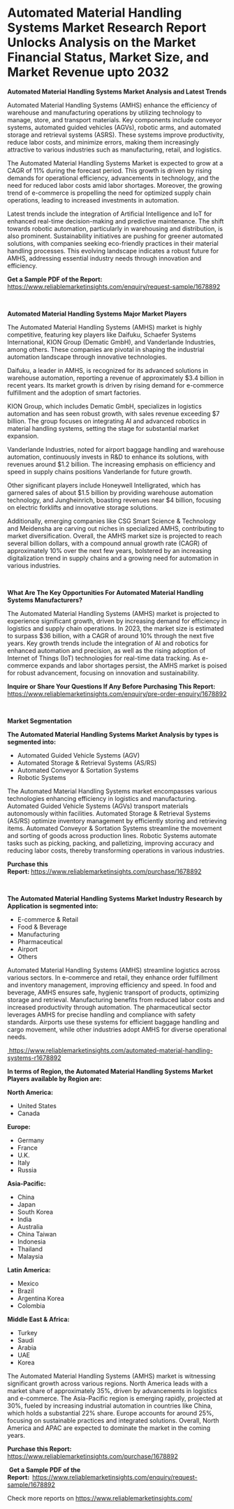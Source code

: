 <p><h1>Automated Material Handling Systems Market Research Report Unlocks Analysis on the Market Financial Status, Market Size, and Market Revenue upto 2032</h1></p><p><strong>Automated Material Handling Systems Market Analysis and Latest Trends</strong></p>
<p><p>Automated Material Handling Systems (AMHS) enhance the efficiency of warehouse and manufacturing operations by utilizing technology to manage, store, and transport materials. Key components include conveyor systems, automated guided vehicles (AGVs), robotic arms, and automated storage and retrieval systems (ASRS). These systems improve productivity, reduce labor costs, and minimize errors, making them increasingly attractive to various industries such as manufacturing, retail, and logistics.</p><p>The Automated Material Handling Systems Market is expected to grow at a CAGR of 11% during the forecast period. This growth is driven by rising demands for operational efficiency, advancements in technology, and the need for reduced labor costs amid labor shortages. Moreover, the growing trend of e-commerce is propelling the need for optimized supply chain operations, leading to increased investments in automation.</p><p>Latest trends include the integration of Artificial Intelligence and IoT for enhanced real-time decision-making and predictive maintenance. The shift towards robotic automation, particularly in warehousing and distribution, is also prominent. Sustainability initiatives are pushing for greener automated solutions, with companies seeking eco-friendly practices in their material handling processes. This evolving landscape indicates a robust future for AMHS, addressing essential industry needs through innovation and efficiency.</p></p>
<p><strong>Get a Sample PDF of the Report:&nbsp;</strong> <a href="https://www.reliablemarketinsights.com/enquiry/request-sample/1678892?utm_campaign=1894&utm_medium=2&utm_source=Github&utm_content=ia&utm_term=22022025&utm_id=automated-material-handling-systems">https://www.reliablemarketinsights.com/enquiry/request-sample/1678892</a></p>
<p>&nbsp;</p>
<p><strong>Automated Material Handling Systems Major Market Players</strong></p>
<p><p>The Automated Material Handling Systems (AMHS) market is highly competitive, featuring key players like Daifuku, Schaefer Systems International, KION Group (Dematic GmbH), and Vanderlande Industries, among others. These companies are pivotal in shaping the industrial automation landscape through innovative technologies.</p><p>Daifuku, a leader in AMHS, is recognized for its advanced solutions in warehouse automation, reporting a revenue of approximately $3.4 billion in recent years. Its market growth is driven by rising demand for e-commerce fulfillment and the adoption of smart factories.</p><p>KION Group, which includes Dematic GmbH, specializes in logistics automation and has seen robust growth, with sales revenue exceeding $7 billion. The group focuses on integrating AI and advanced robotics in material handling systems, setting the stage for substantial market expansion.</p><p>Vanderlande Industries, noted for airport baggage handling and warehouse automation, continuously invests in R&D to enhance its solutions, with revenues around $1.2 billion. The increasing emphasis on efficiency and speed in supply chains positions Vanderlande for future growth.</p><p>Other significant players include Honeywell Intelligrated, which has garnered sales of about $1.5 billion by providing warehouse automation technology, and Jungheinrich, boasting revenues near $4 billion, focusing on electric forklifts and innovative storage solutions.</p><p>Additionally, emerging companies like CSG Smart Science & Technology and Meidensha are carving out niches in specialized AMHS, contributing to market diversification. Overall, the AMHS market size is projected to reach several billion dollars, with a compound annual growth rate (CAGR) of approximately 10% over the next few years, bolstered by an increasing digitalization trend in supply chains and a growing need for automation in various industries.</p></p>
<p>&nbsp;</p>
<p><strong>What Are The Key Opportunities For Automated Material Handling Systems Manufacturers?</strong></p>
<p><p>The Automated Material Handling Systems (AMHS) market is projected to experience significant growth, driven by increasing demand for efficiency in logistics and supply chain operations. In 2023, the market size is estimated to surpass $36 billion, with a CAGR of around 10% through the next five years. Key growth trends include the integration of AI and robotics for enhanced automation and precision, as well as the rising adoption of Internet of Things (IoT) technologies for real-time data tracking. As e-commerce expands and labor shortages persist, the AMHS market is poised for robust advancement, focusing on innovation and sustainability.</p></p>
<p><strong>Inquire or Share Your Questions If Any Before Purchasing This Report:</strong> <a href="https://www.reliablemarketinsights.com/enquiry/pre-order-enquiry/1678892?utm_campaign=1894&utm_medium=2&utm_source=Github&utm_content=ia&utm_term=22022025&utm_id=automated-material-handling-systems">https://www.reliablemarketinsights.com/enquiry/pre-order-enquiry/1678892</a></p>
<p>&nbsp;</p>
<p><strong>Market Segmentation</strong></p>
<p><strong>The Automated Material Handling Systems Market Analysis by types is segmented into:</strong></p>
<p><ul><li>Automated Guided Vehicle Systems (AGV)</li><li>Automated Storage & Retrieval Systems (AS/RS)</li><li>Automated Conveyor & Sortation Systems</li><li>Robotic Systems</li></ul></p>
<p><p>The Automated Material Handling Systems market encompasses various technologies enhancing efficiency in logistics and manufacturing. Automated Guided Vehicle Systems (AGVs) transport materials autonomously within facilities. Automated Storage & Retrieval Systems (AS/RS) optimize inventory management by efficiently storing and retrieving items. Automated Conveyor & Sortation Systems streamline the movement and sorting of goods across production lines. Robotic Systems automate tasks such as picking, packing, and palletizing, improving accuracy and reducing labor costs, thereby transforming operations in various industries.</p></p>
<p><strong>Purchase this Report:&nbsp;</strong><a href="https://www.reliablemarketinsights.com/purchase/1678892?utm_campaign=1894&utm_medium=2&utm_source=Github&utm_content=ia&utm_term=22022025&utm_id=automated-material-handling-systems">https://www.reliablemarketinsights.com/purchase/1678892</a></p>
<p>&nbsp;</p>
<p><strong>The Automated Material Handling Systems Market Industry Research by Application is segmented into:</strong></p>
<p><ul><li>E-commerce & Retail</li><li>Food & Beverage</li><li>Manufacturing</li><li>Pharmaceutical</li><li>Airport</li><li>Others</li></ul></p>
<p><p>Automated Material Handling Systems (AMHS) streamline logistics across various sectors. In e-commerce and retail, they enhance order fulfillment and inventory management, improving efficiency and speed. In food and beverage, AMHS ensures safe, hygienic transport of products, optimizing storage and retrieval. Manufacturing benefits from reduced labor costs and increased productivity through automation. The pharmaceutical sector leverages AMHS for precise handling and compliance with safety standards. Airports use these systems for efficient baggage handling and cargo movement, while other industries adopt AMHS for diverse operational needs.</p></p>
<p><a href="https://www.reliablemarketinsights.com/automated-material-handling-systems-r1678892?utm_campaign=1894&utm_medium=2&utm_source=Github&utm_content=ia&utm_term=22022025&utm_id=automated-material-handling-systems">&nbsp;https://www.reliablemarketinsights.com/automated-material-handling-systems-r1678892</a></p>
<p><strong>In terms of Region, the Automated Material Handling Systems Market Players available by Region are:</strong></p>
<p>
    <p> <strong> North America: </strong>
        <ul>
            <li>United States</li>
            <li>Canada</li>
        </ul>
        </p> 
    <p> <strong> Europe: </strong>
        <ul>
            <li>Germany</li>
            <li>France</li>
            <li>U.K.</li>
            <li>Italy</li>
            <li>Russia</li>
        </ul>
        </p> 
    <p> <strong> Asia-Pacific: </strong>
        <ul>
            <li>China</li>
            <li>Japan</li>
            <li>South Korea</li>
            <li>India</li>
            <li>Australia</li>
            <li>China Taiwan</li>
            <li>Indonesia</li>
            <li>Thailand</li>
            <li>Malaysia</li>
        </ul>
        </p> 
    <p> <strong> Latin America: </strong>
        <ul>
            <li>Mexico</li>
            <li>Brazil</li>
            <li>Argentina Korea</li>
            <li>Colombia</li>
        </ul>
        </p> 
    <p> <strong> Middle East & Africa: </strong>
        <ul>
            <li>Turkey</li>
            <li>Saudi</li>
            <li>Arabia</li>
            <li>UAE</li>
            <li>Korea</li>
        </ul>
    </p>
    </p>
<p><p>The Automated Material Handling Systems (AMHS) market is witnessing significant growth across various regions. North America leads with a market share of approximately 35%, driven by advancements in logistics and e-commerce. The Asia-Pacific region is emerging rapidly, projected at 30%, fueled by increasing industrial automation in countries like China, which holds a substantial 22% share. Europe accounts for around 25%, focusing on sustainable practices and integrated solutions. Overall, North America and APAC are expected to dominate the market in the coming years.</p></p>
<p><strong>Purchase this Report: </strong><a href="https://www.reliablemarketinsights.com/purchase/1678892?utm_campaign=1894&utm_medium=2&utm_source=Github&utm_content=ia&utm_term=22022025&utm_id=automated-material-handling-systems">https://www.reliablemarketinsights.com/purchase/1678892</a></p>
<p>&nbsp;<strong>Get a Sample PDF of the Report:&nbsp;&nbsp;</strong><a href="https://www.reliablemarketinsights.com/enquiry/request-sample/1678892?utm_campaign=1894&utm_medium=2&utm_source=Github&utm_content=ia&utm_term=22022025&utm_id=automated-material-handling-systems">https://www.reliablemarketinsights.com/enquiry/request-sample/1678892</a></p>
<p><strong></strong></p>
<p>Check more reports on <a href="https://www.reliablemarketinsights.com/?utm_campaign=1894&utm_medium=2&utm_source=Github&utm_content=ia&utm_term=22022025&utm_id=automated-material-handling-systems">https://www.reliablemarketinsights.com/</a></p>
